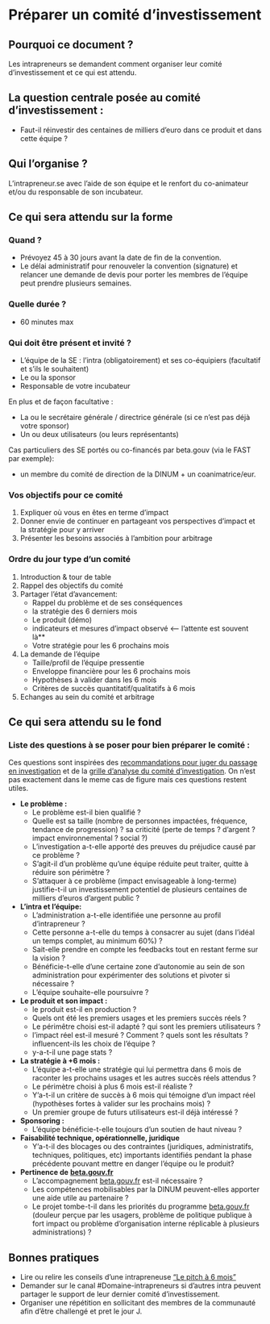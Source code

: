 # Préparer un comité d’investissement

## Pourquoi ce document ? <a id="pourquoi-ce-document"></a>

Les intrapreneurs se demandent comment organiser leur comité d’investissement et ce qui est attendu.

## La question centrale posée au comité d’investissement : <a id="la-question-centrale-posee-au-comite-dinvestissement"></a>

* Faut-il réinvestir des centaines de milliers d’euro dans ce produit et dans cette équipe ?

## Qui l’organise ? <a id="qui-lorganise"></a>

L’intrapreneur.se avec l’aide de son équipe et le renfort du co-animateur et/ou du responsable de son incubateur.

## Ce qui sera attendu sur la forme <a id="ce-qui-sera-attendu-sur-la-forme"></a>

### Quand ? <a id="quand"></a>

* Prévoyez 45 à 30 jours avant la date de fin de la convention.
* Le délai administratif pour renouveler la convention \(signature\) et relancer une demande de devis pour porter les membres de l’équipe peut prendre plusieurs semaines.

### Quelle durée ? <a id="quelle-duree"></a>

* 60 minutes max

### Qui doit être présent et invité ? <a id="qui-doit-etre-present-et-invite"></a>

* L’équipe de la SE : l’intra \(obligatoirement\) et ses co-équipiers \(facultatif et s’ils le souhaitent\)
* Le ou la sponsor
* Responsable de votre incubateur

En plus et de façon facultative :

* La ou le secrétaire générale / directrice générale \(si ce n’est pas déjà votre sponsor\)
* Un ou deux utilisateurs \(ou leurs représentants\)

Cas particuliers des SE portés ou co-financés par beta.gouv \(via le FAST par exemple\):

* un membre du comité de direction de la DINUM + un coanimatrice/eur.

### Vos objectifs pour ce comité <a id="vos-objectifs-pour-ce-comite"></a>

1. Expliquer où vous en êtes en terme d’impact
2. Donner envie de continuer en partageant vos perspectives d’impact et la stratégie pour y arriver
3. Présenter les besoins associés à l’ambition pour arbitrage

### Ordre du jour type d’un comité <a id="ordre-du-jour-type-dun-comite"></a>

1. Introduction & tour de table
2. Rappel des objectifs du comité
3. Partager l’état d’avancement:
   * Rappel du problème et de ses conséquences
   * la stratégie des 6 derniers mois
   * Le produit \(démo\)
   * indicateurs et mesures d’impact observé &lt;-- l’attente est souvent là\*\*
   * Votre stratégie pour les 6 prochains mois
4. La demande de l’équipe
   * Taille/profil de l’équipe pressentie
   * Enveloppe financière pour les 6 prochains mois
   * Hypothèses à valider dans les 6 mois
   * Critères de succès quantitatif/qualitatifs à 6 mois
5. Echanges au sein du comité et arbitrage

## Ce qui sera attendu su le fond <a id="ce-qui-sera-attendu-su-le-fond"></a>

### Liste des questions à se poser pour bien préparer le comité : <a id="liste-des-questions-a-se-poser-pour-bien-preparer-le-comite"></a>

Ces questions sont inspirées des [recommandations pour juger du passage en investigation](../../la-vie-dune-se/investigation/criteres-devaluation-a-la-fin-dune-investigation.md) et de la [grille d’analyse du comité d’investigation](https://docs.google.com/document/d/1eo751v_vNCucueEBh_ggqb6iJeg4x6IrJuPRWi4Z-Ds/edit#). On n’est pas exactement dans le meme cas de figure mais ces questions restent utiles.

* **Le problème :**
  * Le problème est-il bien qualifié ?
  * Quelle est sa taille \(nombre de personnes impactées, fréquence, tendance de progression\) ? sa criticité \(perte de temps ? d’argent ? impact environnemental ? social ?\)
  * L’investigation a-t-elle apporté des preuves du préjudice causé par ce problème ?
  * S’agit-il d’un problème qu’une équipe réduite peut traiter, quitte à réduire son périmètre ?
  * S’attaquer à ce problème \(impact envisageable à long-terme\) justifie-t-il un investissement potentiel de plusieurs centaines de milliers d’euros d’argent public ?
* **L’intra et l’équipe:**
  * L’administration a-t-elle identifiée une personne au profil d’intrapreneur ?
  * Cette personne a-t-elle du temps à consacrer au sujet \(dans l’idéal un temps complet, au minimum 60%\) ?
  * Sait-elle prendre en compte les feedbacks tout en restant ferme sur la vision ?
  * Bénéficie-t-elle d’une certaine zone d’autonomie au sein de son administration pour expérimenter des solutions et pivoter si nécessaire ?
  * L’équipe souhaite-elle poursuivre ?
* **Le produit et son impact :**
  * le produit est-il en production ?
  * Quels ont été les premiers usages et les premiers succès réels ?
  * Le périmêtre choisi est-il adapté ? qui sont les premiers utilisateurs ?
  * l’impact réel est-il mesuré ? Comment ? quels sont les résultats ? influencent-ils les choix de l’équipe ?
  * y-a-t-il une page stats ?
* **La stratégie à +6 mois :**
  * L’équipe a-t-elle une stratégie qui lui permettra dans 6 mois de raconter les prochains usages et les autres succès réels attendus ?
  * Le périmètre choisi à plus 6 mois est-il réaliste ?
  * Y’a-t-il un critère de succès à 6 mois qui témoigne d’un impact réel \(hypothèses fortes à valider sur les prochains mois\) ?
  * Un premier groupe de futurs utilisateurs est-il déjà intéressé ?
* **Sponsoring :**
  * L’équipe bénéficie-t-elle toujours d’un soutien de haut niveau ?
* **Faisabilité technique, opérationnelle, juridique**
  * Y’a-t-il des blocages ou des contraintes \(juridiques, administratifs, techniques, politiques, etc\) importants identifiés pendant la phase précédente pouvant mettre en danger l’équipe ou le produit?
* **Pertinence de** [**beta.gouv.fr**](http://beta.gouv.fr/)​
  * L’accompagnement [beta.gouv.fr](http://beta.gouv.fr/) est-il nécessaire ?
  * Les compétences mobilisables par la DINUM peuvent-elles apporter une aide utile au partenaire ?
  * Le projet tombe-t-il dans les priorités du programme [beta.gouv.fr](http://beta.gouv.fr/) \(douleur perçue par les usagers, problème de politique publique à fort impact ou problème d’organisation interne réplicable à plusieurs administrations\) ?

## Bonnes pratiques <a id="bonnes-pratiques"></a>

* Lire ou relire les conseils d’une intrapreneuse [“Le pitch à 6 mois”](https://blog.beta.gouv.fr/mtes/2018/10/05/le-pitch-a-6-mois/)​
* Demander sur le canal \#Domaine-intrapreneurs si d’autres intra peuvent partager le support de leur dernier comité d’investissement.
* Organiser une répétition en sollicitant des membres de la communauté afin d’être challengé et pret le jour J.

